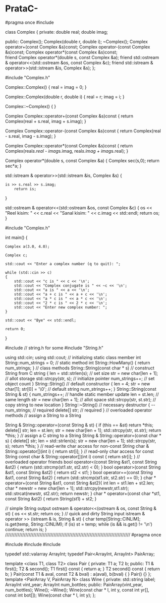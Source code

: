 # PrataC-

#pragma once
#include <iostream>
	
class Complex
{
private:
	double real;
	double imag;

public:
	Complex();
	Complex(double r, double i);
	~Complex();
	Complex operator+(const Complex &s)const;
	Complex operator-(const Complex &s)const;
	Complex operator*(const Complex &s)const;	
	friend Complex operator*(double s, const Complex &a);
	friend std::ostream & operator<<(std::ostream &os, const Complex &c);
	friend std::istream & operator>>(std::istream &is, Complex &s);
};

#include "Complex.h"



Complex::Complex()
{
	real = imag = 0;
}

Complex::Complex(double r, double i)
{
	real = r;
	imag = i;
}

Complex::~Complex()
{
}

Complex Complex::operator+(const Complex &s)const {
	return Complex(real + s.real, imag + s.imag);
}

Complex Complex::operator-(const Complex &s)const {
	return Complex(real - s.real, imag - s.imag);
}

Complex Complex::operator*(const Complex &s)const {
	return Complex(real*s.real - imag*s.imag, real*s.imag + imag*s.real);
}

Complex operator*(double s, const Complex &a) {
	Complex sec(s,0);
	return sec*a;
}

std::istream & operator>>(std::istream &is, Complex &s) {
	
	is >> s.real >> s.imag;
		return is;

}

std::ostream & operator<<(std::ostream &os, const Complex &c) {
	os << "Reel kisim: " << c.real << "Sanal kisim: " << c.imag << std::endl;
	return os;
}

#include "Complex.h"

int main() {

	Complex a(3.0, 4.0);

	Complex c;

	std::cout << "Enter a complex number (q to quit): ";
	
	while (std::cin >> c)
	{
		std::cout << "c is " << c << '\n';
		std::cout << "Complex conjugate is " << ~c << '\n';
		std::cout << "a is " << a << '\n';
		std::cout << "a + c is " << a + c << '\n';
		std::cout << "a * c is " << a * c << '\n';
		std::cout << "2 * c is " << 2 * c << '\n';
		std::cout << "Enter new complex number: ";
	}

	std::cout << "Bye" << std::endl;

	return 0;
}

#include <cstring> // string.h for some
#include "String.h"

using std::cin;
using std::cout;
// initializing static class member
int String::num_strings = 0;
// static method
int String::HowMany()
{
	return num_strings;
}
// class methods
String::String(const char * s) // construct String from C string
{
	len = std::strlen(s); // set size
	str = new char[len + 1]; // allot storage
	std::strcpy(str, s); // initialize pointer
	num_strings++; // set object count
}
String::String() // default constructor
{
	len = 4;
	str = new char[1];
	str[0] = '\0'; // default string
	num_strings++;
}
String::String(const String & st)
{
	num_strings++; // handle static member update
	len = st.len; // same length
	str = new char[len + 1]; // allot space
	std::strcpy(str, st.str); // copy string to new location
}
String::~String() // necessary destructor
{
	--num_strings; // required
	delete[] str; // required
}
// overloaded operator methods
// assign a String to a String

String & String::operator=(const String & st)
{
	if (this == &st)
		return *this;
	delete[] str;
	len = st.len;
	str = new char[len + 1];
	std::strcpy(str, st.str);
	return *this;
}
// assign a C string to a String
String & String::operator=(const char * s)
{
	delete[] str;
	len = std::strlen(s);
	str = new char[len + 1];
	std::strcpy(str, s);
	return *this;
}
// read-write char access for non-const String
char & String::operator[](int i)
{
	return str[i];
}
// read-only char access for const String
const char & String::operator[](int i) const
{
	return str[i];
}
// overloaded operator friends
bool operator<(const String &st1, const String &st2)
{
	return (std::strcmp(st1.str, st2.str) < 0);
}
bool operator>(const String &st1, const String &st2)
{
	return st2 < st1;
}
bool operator==(const String &st1, const String &st2)
{
	return (std::strcmp(st1.str, st2.str) == 0);
}
char * operator+(const String &st1, const String &st2){
	int len = st1.len + st2.len;
	char * newstr = new char[len + 1];
	std::strcpy(newstr,st1.str);
	std::strcat(newstr, st2.str);
	return newstr;
}
char * operator+(const char *st1, const String &st2) {
	return String(st1) + st2;
}

// simple String output
ostream & operator<<(ostream & os, const String & st)
{
	os << st.str;
	return os;
}
// quick and dirty String input
istream & operator >> (istream & is, String & st)
{
	char temp[String::CINLIM];
	is.get(temp, String::CINLIM);
	if (is)
		st = temp;
	while (is && is.get() != '\n')
		continue;
	return is;
}
////////////////////////////////////////////////////////////////////////////////
#pragma once

#include <iostream>
#include <valarray>
#include <string>

typedef std::valarray<int> ArrayInt;
typedef Pair<ArrayInt, ArrayInt> PairArray;

template <class T1, class T2>
class Pair
{
private:
	T1 a;
	T2 b;
public:
	T1 & first();
	T2 & second();
	T1 first() const { return a; }
	T2 second() const { return b; }
	Pair(const T1 & aval, const T2 & bval) : a(aval), b(bval) { }
	Pair() {}
};
template <PairArray V, PairArray N>
class Wine
{
private:
	std::string label;
	ArrayInt vint_year;
	ArrayInt num_bottles;
public:
	PairArray(vint_year, num_bottles);
	Wine();
	~Wine();
	Wine(const char * l, int y, const int yr[], const int bot[]);
	Wine(const char * l, int y);
};
